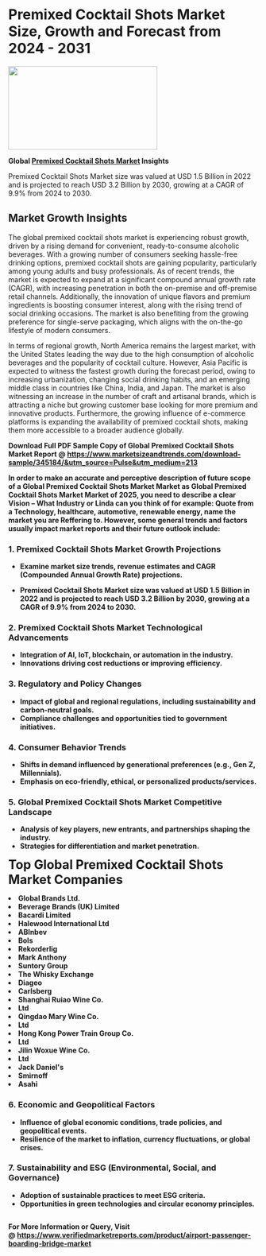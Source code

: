 <H1>Premixed Cocktail Shots Market Size, Growth and Forecast from 2024 - 2031</H1><img class="aligncenter size-medium wp-image-584254" src="https://thirdeyenews.in/wp-content/uploads/2024/09/Global-Market-Research-300x168.jpeg" alt="" width="300" height="168" /><p><strong>Global&nbsp;<a href="https://www.marketsizeandtrends.com/download-sample/345184/&amp;utm_source=Pulse&amp;utm_medium=213">Premixed Cocktail Shots Market</a> Insights</strong></p><p>Premixed Cocktail Shots Market size was valued at USD 1.5 Billion in 2022 and is projected to reach USD 3.2 Billion by 2030, growing at a CAGR of 9.9% from 2024 to 2030.</p><p><h2>Market Growth Insights</h2> <p>The global premixed cocktail shots market is experiencing robust growth, driven by a rising demand for convenient, ready-to-consume alcoholic beverages. With a growing number of consumers seeking hassle-free drinking options, premixed cocktail shots are gaining popularity, particularly among young adults and busy professionals. As of recent trends, the market is expected to expand at a significant compound annual growth rate (CAGR), with increasing penetration in both the on-premise and off-premise retail channels. Additionally, the innovation of unique flavors and premium ingredients is boosting consumer interest, along with the rising trend of social drinking occasions. The market is also benefiting from the growing preference for single-serve packaging, which aligns with the on-the-go lifestyle of modern consumers.</p> <p><strong></strong></p> <p>In terms of regional growth, North America remains the largest market, with the United States leading the way due to the high consumption of alcoholic beverages and the popularity of cocktail culture. However, Asia Pacific is expected to witness the fastest growth during the forecast period, owing to increasing urbanization, changing social drinking habits, and an emerging middle class in countries like China, India, and Japan. The market is also witnessing an increase in the number of craft and artisanal brands, which is attracting a niche but growing customer base looking for more premium and innovative products. Furthermore, the growing influence of e-commerce platforms is expanding the availability of premixed cocktail shots, making them more accessible to a broader audience globally. <p><strong></p><p><span class=""><strong>Download Full PDF Sample Copy of Global Premixed Cocktail Shots Market Report</strong> @ <a href="https://www.marketsizeandtrends.com/download-sample/345184/&amp;utm_source=Pulse&amp;utm_medium=213" target="_blank">https://www.marketsizeandtrends.com/download-sample/345184/&amp;utm_source=Pulse&amp;utm_medium=213</a></span></p><p>In order to make an accurate and perceptive description of future scope of a Global&nbsp;Premixed Cocktail Shots Market Market as Global&nbsp;Premixed Cocktail Shots Market Market of 2025, you need to describe a clear Vision &ndash; What Industry or Linda can you think of for example: Quote from a Technology, healthcare, automotive, renewable energy, name the market you are Reffering to. However, some general trends and factors usually impact market reports and their future outlook include:</p><h3>1.&nbsp;<strong>Premixed Cocktail Shots Market Growth Projections</strong></h3><ul><li>Examine market size trends, revenue estimates and CAGR (Compounded Annual Growth Rate) projections.</li><li><p>Premixed Cocktail Shots Market size was valued at USD 1.5 Billion in 2022 and is projected to reach USD 3.2 Billion by 2030, growing at a CAGR of 9.9% from 2024 to 2030.</p></li></ul><h3>2.&nbsp;<strong>Premixed Cocktail Shots Market Technological Advancements</strong></h3><ul><li>Integration of AI, IoT, blockchain, or automation in the industry.</li><li>Innovations driving cost reductions or improving efficiency.</li></ul><h3>3.&nbsp;<strong>Regulatory and Policy Changes</strong></h3><ul><li>Impact of global and regional regulations, including sustainability and carbon-neutral goals.</li><li>Compliance challenges and opportunities tied to government initiatives.</li></ul><h3>4.&nbsp;<strong>Consumer Behavior Trends</strong></h3><ul><li>Shifts in demand influenced by generational preferences (e.g., Gen Z, Millennials).</li><li>Emphasis on eco-friendly, ethical, or personalized products/services.</li></ul><h3>5.&nbsp;<strong>Global Premixed Cocktail Shots Market Competitive Landscape</strong></h3><ul><li>Analysis of key players, new entrants, and partnerships shaping the industry.</li><li>Strategies for differentiation and market penetration.</li></ul><p data-pm-slice="1 1 []"><span style="color: inherit; font-family: inherit; font-size: 25px;">Top Global Premixed Cocktail Shots Market Companies</span></p><div class="" data-test-id=""><p><li>Global Brands Ltd.</li><li> Beverage Brands (UK) Limited</li><li> Bacardi Limited</li><li> Halewood International Ltd</li><li> ABInbev</li><li> Bols</li><li> Rekorderlig</li><li> Mark Anthony</li><li> Suntory Group</li><li> The Whisky Exchange</li><li> Diageo</li><li> Carlsberg</li><li> Shanghai Ruiao Wine Co.</li><li> Ltd</li><li> Qingdao Mary Wine Co.</li><li> Ltd</li><li> Hong Kong Power Train Group Co.</li><li> Ltd</li><li> Jilin Woxue Wine Co.</li><li> Ltd</li><li> Jack Daniel's</li><li> Smirnoff</li><li> Asahi</li></p></div><h3>6.&nbsp;<strong>Economic and Geopolitical Factors</strong></h3><ul><li>Influence of global economic conditions, trade policies, and geopolitical events.</li><li>Resilience of the market to inflation, currency fluctuations, or global crises.</li></ul><h3>7.&nbsp;<strong>Sustainability and ESG (Environmental, Social, and Governance)</strong></h3><ul><li>Adoption of sustainable practices to meet ESG criteria.</li><li>Opportunities in green technologies and circular economy principles.</li></ul><h2><strong style="font-size: 14px;">For More Information or Query, Visit @&nbsp;</strong><a style="background-color: #ffffff; font-size: 14px;" href="https://www.marketsizeandtrends.com/report/premixed-cocktail-shots-market/" target="_blank">https://www.verifiedmarketreports.com/product/airport-passenger-boarding-bridge-market</a></h2>
